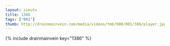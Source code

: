 ```yaml
--- 
layout: sieutv
title: 1386
tags: ["001"]
thumb: http://drainmainvein.com/media/videos/tmb/000/001/386/player.jpg
---
```

{% include drainmainvein key="1386" %} 
